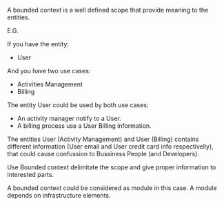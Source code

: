 A bounded context is a well defined scope that provide meaning to the entities.

E.G.

If you have the entity:
  - User

And you have two use cases:
  - Activities Management
  - Billing

The entity User could be used by both use cases:
  - An activity manager notify to a User.
  - A billing process use a User Billing information.

The entities User (Activity Management) and User (Billing) contains different information
(User email and User credit card info respectivelly), that could cause confussion to
Bussiness People (and Developers).

Use Bounded context delimitate the scope and give proper information to interested parts.

A bounded context could be considered as module in this case.
A module depends on infrastructure elements.
